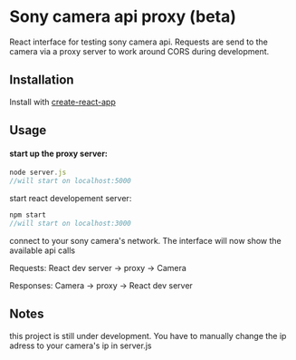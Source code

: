 # Sony camera api proxy (beta)

React interface for testing sony camera api. Requests are send to the camera via a proxy server to work around CORS during development. 

## Installation

Install with [create-react-app](https://github.com/facebook/create-react-app)


## Usage

#### start up the proxy server:

```js
node server.js
//will start on localhost:5000
```

start react developement server:
```js
npm start
//will start on localhost:3000
```

connect to your sony camera's network.
The interface will now show the available api calls


Requests:
React dev server -> proxy -> Camera

Responses:
Camera -> proxy -> React dev server 

## Notes

this project is still under development. You have to manually change the ip adress to your camera's ip in server.js
